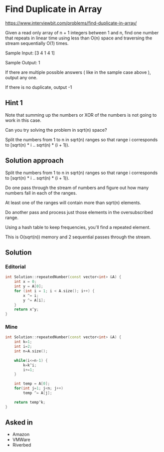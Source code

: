 # Find Duplicate in Array

https://www.interviewbit.com/problems/find-duplicate-in-array/

Given a read only array of n + 1 integers between 1 and n, find one number that repeats in linear time using less than O(n) space and traversing the stream sequentially O(1) times.

Sample Input: [3 4 1 4 1]

Sample Output: 1

If there are multiple possible answers ( like in the sample case above ), output any one.

If there is no duplicate, output -1

## Hint 1

Note that summing up the numbers or XOR of the numbers is not going to work in this case.

Can you try solving the problem in sqrt(n) space?

Split the numbers from 1 to n in sqrt(n) ranges so that range i corresponds to [sqrt(n) * i .. sqrt(n) * (i + 1)).

## Solution approach

Split the numbers from 1 to n in sqrt(n) ranges so that range i corresponds to [sqrt(n) * i .. sqrt(n) * (i + 1)).

Do one pass through the stream of numbers and figure out how many numbers fall in each of the ranges.

At least one of the ranges will contain more than sqrt(n) elements.

Do another pass and process just those elements in the oversubscribed range.

Using a hash table to keep frequencies, you'll find a repeated element.

This is O(sqrt(n)) memory and 2 sequential passes through the stream.

## Solution

### Editorial

```cpp
int Solution::repeatedNumber(const vector<int> &A) {
    int x = 0;
    int y = A[0];
    for (int i = 1; i < A.size(); i++) {
        x ^= i;
        y ^= A[i];
    }
    return x^y;
}
```

### Mine
```cpp
int Solution::repeatedNumber(const vector<int> &A) {
    int k=1;
    int i=2;
    int n=A.size();
    
    while(i<=n-1) {
        k=k^i;
        i+=1;
    }
    
    int temp = A[0];
    for(int j=1; j<n; j++)
        temp ^= A[j];
        
    return temp^k;
}
```

## Asked in

* Amazon
* VMWare
* Riverbed

